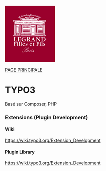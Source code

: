 
![alt text](./img/logo.png)

[PAGE PRINCIPALE](https://github.com/wSzki/legrand)


# TYPO3

Basé sur Composer, PHP


### Extensions (Plugin Development)

#### Wiki
https://wiki.typo3.org/Extension_Development

#### Plugin Library 

https://wiki.typo3.org/Extension_Development